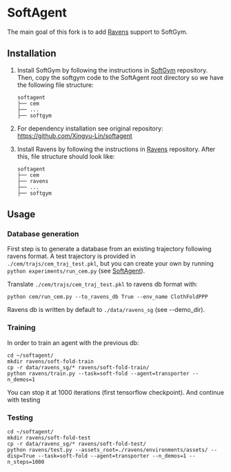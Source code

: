 # SoftAgent

The main goal of this fork is to add [Ravens](https://github.com/google-research/ravens) support to SoftGym.

## Installation 

1. Install SoftGym by following the instructions in [SoftGym](https://github.com/roboticslab-uc3m/softgym) repository. Then, copy the softgym code to the SoftAgent root directory so we have the following file structure:
    ```
    softagent
    ├── cem
    ├── ...
    ├── softgym
    ```
2. For dependency installation see original repository: https://github.com/Xingyu-Lin/softagent

3. Install Ravens by following the instructions in [Ravens](https://github.com/roboticslab-uc3m/ravens) repository. After this, file structure should look like:
    ```
    softagent
    ├── cem
    ├── ravens
    ├── ...
    ├── softgym
    ``` 

## Usage

### Database generation
First step is to generate a database from an existing trajectory following ravens format. A test trajectory is provided in `./cem/trajs/cem_traj_test.pkl`, but you can create your own by running `python experiments/run_cem.py` (see [SoftAgent](https://github.com/Xingyu-Lin/softagent)).

Translate `./cem/trajs/cem_traj_test.pkl` to ravens db format with:

```
python cem/run_cem.py --to_ravens_db True --env_name ClothFoldPPP
```
Ravens db is written by default to `./data/ravens_sg` (see --demo_dir). 

### Training 

In order to train an agent with the previous db:

```
cd ~/softagent/
mkdir ravens/soft-fold-train
cp -r data/ravens_sg/* ravens/soft-fold-train/
python ravens/train.py --task=soft-fold --agent=transporter --n_demos=1
```
You can stop it at 1000 iterations (first tensorflow checkpoint). And continue with testing

### Testing 
```
cd ~/softagent/
mkdir ravens/soft-fold-test
cp -r data/ravens_sg/* ravens/soft-fold-test/
python ravens/test.py --assets_root=./ravens/environments/assets/ --disp=True --task=soft-fold --agent=transporter --n_demos=1 --n_steps=1000
```
